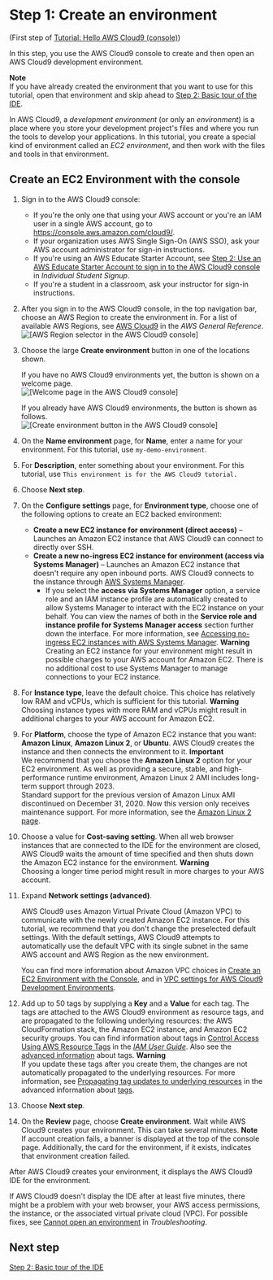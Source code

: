 # Step 1: Create an environment<a name="tutorial-create-environment"></a>

\(First step of [Tutorial: Hello AWS Cloud9 \(console\)](tutorial.md)\)

In this step, you use the AWS Cloud9 console to create and then open an AWS Cloud9 development environment\.

**Note**  
If you have already created the environment that you want to use for this tutorial, open that environment and skip ahead to [Step 2: Basic tour of the IDE](tutorial-tour-ide.md)\.

In AWS Cloud9, a *development environment* \(or only an *environment*\) is a place where you store your development project's files and where you run the tools to develop your applications\. In this tutorial, you create a special kind of environment called an *EC2 environment*, and then work with the files and tools in that environment\.

## Create an EC2 Environment with the console<a name="tutorial-create-environment-console"></a>

1. Sign in to the AWS Cloud9 console:
   + If you're the only one that using your AWS account or you're an IAM user in a single AWS account, go to [https://console\.aws\.amazon\.com/cloud9/](https://console.aws.amazon.com/cloud9/)\.
   + If your organization uses AWS Single Sign\-On \(AWS SSO\), ask your AWS account administrator for sign\-in instructions\.
   + If you're using an AWS Educate Starter Account, see [Step 2: Use an AWS Educate Starter Account to sign in to the AWS Cloud9 console](setup-student.md#setup-student-sign-in-ide) in *Individual Student Signup*\.
   + If you're a student in a classroom, ask your instructor for sign\-in instructions\.

1. After you sign in to the AWS Cloud9 console, in the top navigation bar, choose an AWS Region to create the environment in\. For a list of available AWS Regions, see [AWS Cloud9](https://docs.aws.amazon.com/general/latest/gr/rande.html#cloud9_region) in the *AWS General Reference*\.  
![\[AWS Region selector in the AWS Cloud9 console\]](http://docs.aws.amazon.com/cloud9/latest/user-guide/images/console-region.png)

1. Choose the large **Create environment** button in one of the locations shown\.

   If you have no AWS Cloud9 environments yet, the button is shown on a welcome page\.  
![\[Welcome page in the AWS Cloud9 console\]](http://docs.aws.amazon.com/cloud9/latest/user-guide/images/console-welcome-new-env.png)

   If you already have AWS Cloud9 environments, the button is shown as follows\.  
![\[Create environment button in the AWS Cloud9 console\]](http://docs.aws.amazon.com/cloud9/latest/user-guide/images/console-new-env.png)

1. On the **Name environment** page, for **Name**, enter a name for your environment\. For this tutorial, use `my-demo-environment`\.

1. For **Description**, enter something about your environment\. For this tutorial, use `This environment is for the AWS Cloud9 tutorial.`

1. Choose **Next step**\.

1. On the **Configure settings** page, for **Environment type**, choose one of the following options to create an EC2 backed environment:
   + **Create a new EC2 instance for environment \(direct access\)** – Launches an Amazon EC2 instance that AWS Cloud9 can connect to directly over SSH\.
   + **Create a new no\-ingress EC2 instance for environment \(access via Systems Manager\)** – Launches an Amazon EC2 instance that doesn't require any open inbound ports\. AWS Cloud9 connects to the instance through [AWS Systems Manager](https://docs.aws.amazon.com/systems-manager/latest/userguide/session-manager.html)\.
     + If you select the **access via Systems Manager** option, a service role and an IAM instance profile are automatically created to allow Systems Manager to interact with the EC2 instance on your behalf\. You can view the names of both in the **Service role and instance profile for Systems Manager access** section further down the interface\. For more information, see [Accessing no\-ingress EC2 instances with AWS Systems Manager](ec2-ssm.md)\. 
**Warning**  
Creating an EC2 instance for your environment might result in possible charges to your AWS account for Amazon EC2\. There is no additional cost to use Systems Manager to manage connections to your EC2 instance\.

1. For **Instance type**, leave the default choice\. This choice has relatively low RAM and vCPUs, which is sufficient for this tutorial\.
**Warning**  
Choosing instance types with more RAM and vCPUs might result in additional charges to your AWS account for Amazon EC2\.

1. For **Platform**, choose the type of Amazon EC2 instance that you want: **Amazon Linux**, **Amazon Linux 2**, or **Ubuntu**\. AWS Cloud9 creates the instance and then connects the environment to it\.
**Important**  
We recommend that you choose the **Amazon Linux 2** option for your EC2 environment\. As well as providing a secure, stable, and high\-performance runtime environment, Amazon Linux 2 AMI includes long\-term support through 2023\.  
Standard support for the previous version of Amazon Linux AMI discontinued on December 31, 2020\. Now this version only receives maintenance support\. For more information, see the [Amazon Linux 2 page](https://aws.amazon.com/amazon-linux-2/)\.

1. Choose a value for **Cost\-saving setting**\. When all web browser instances that are connected to the IDE for the environment are closed, AWS Cloud9 waits the amount of time specified and then shuts down the Amazon EC2 instance for the environment\. 
**Warning**  
Choosing a longer time period might result in more charges to your AWS account\.

1. Expand **Network settings \(advanced\)**\.

   AWS Cloud9 uses Amazon Virtual Private Cloud \(Amazon VPC\) to communicate with the newly created Amazon EC2 instance\. For this tutorial, we recommend that you don't change the preselected default settings\. With the default settings, AWS Cloud9 attempts to automatically use the default VPC with its single subnet in the same AWS account and AWS Region as the new environment\.

   You can find more information about Amazon VPC choices in [Create an EC2 Environment with the Console](create-environment-main.md#create-environment-vpc-step), and in [VPC settings for AWS Cloud9 Development Environments](vpc-settings.md)\.

1. Add up to 50 tags by supplying a **Key** and a **Value** for each tag\. The tags are attached to the AWS Cloud9 environment as resource tags, and are propagated to the following underlying resources: the AWS CloudFormation stack, the Amazon EC2 instance, and Amazon EC2 security groups\. You can find information about tags in [Control Access Using AWS Resource Tags](https://docs.aws.amazon.com/IAM/latest/UserGuide/access_tags.html) in the *[IAM User Guide](https://docs.aws.amazon.com/IAM/latest/UserGuide/)*\. Also see the [advanced information](tags.md) about tags\.
**Warning**  
If you update these tags after you create them, the changes are not automatically propagated to the underlying resources\. For more information, see [Propagating tag updates to underlying resources](tags.md#tags-propagate) in the advanced information about [tags](tags.md)\.

1. Choose **Next step**\.

1. On the **Review** page, choose **Create environment**\. Wait while AWS Cloud9 creates your environment\. This can take several minutes\.
**Note**  
If account creation fails, a banner is displayed at the top of the console page\. Additionally, the card for the environment, if it exists, indicates that environment creation failed\.

After AWS Cloud9 creates your environment, it displays the AWS Cloud9 IDE for the environment\.

If AWS Cloud9 doesn't display the IDE after at least five minutes, there might be a problem with your web browser, your AWS access permissions, the instance, or the associated virtual private cloud \(VPC\)\. For possible fixes, see [Cannot open an environment](troubleshooting.md#troubleshooting-env-loading) in *Troubleshooting*\.

## Next step<a name="tutorial-create-env-next"></a>

[Step 2: Basic tour of the IDE](tutorial-tour-ide.md)